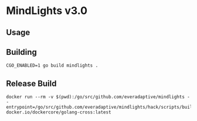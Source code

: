 # MindLights v3.0

## Usage

## Building
```
CGO_ENABLED=1 go build mindlights .
```

## Release Build
```
docker run --rm -v $(pwd):/go/src/github.com/everadaptive/mindlights --entrypoint=/go/src/github.com/everadaptive/mindlights/hack/scripts/build.sh docker.io/dockercore/golang-cross:latest
```